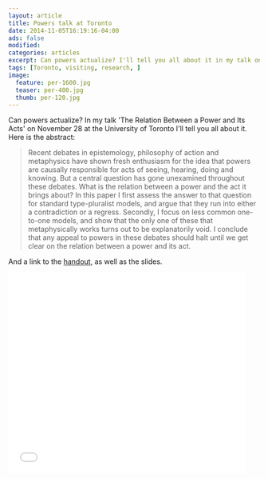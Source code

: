 ```yaml
---
layout: article
title: Powers talk at Toronto
date: 2014-11-05T16:19:16-04:00
ads: false
modified:
categories: articles
excerpt: Can powers actualize? I'll tell you all about it in my talk on November 28 at the University of Toronto.
tags: [Toronto, visiting, research, ]
image:
  feature: per-1600.jpg
  teaser: per-400.jpg
  thumb: per-120.jpg
---
```


Can powers actualize? In my talk 'The Relation Between a Power and Its Acts' on November 28 at the University of Toronto I'll tell you all about it. Here is the abstract:

> Recent debates in epistemology, philosophy of action and metaphysics have shown fresh enthusiasm for the idea that powers are causally responsible for acts of seeing, hearing, doing and knowing. But a central question has gone unexamined throughout these debates. What is the relation between a power and the act it brings about? In this paper I first assess the answer to that question for standard type-pluralist models, and argue that they run into either a contradiction or a regress. Secondly, I focus on less common one-to-one models, and show that the only one of these that metaphysically works turns out to be explanatorily void. I conclude that any appeal to powers in these debates should halt until we get clear on the relation between a power and its act.

And a link to the [handout](https://www.academia.edu/8744075/The_Relation_Between_a_Power_and_its_Act), as well as the slides. 

<iframe src="//www.slideshare.net/slideshow/embed_code/42544856" width="476" height="400" frameborder="0" marginwidth="0" marginheight="0" scrolling="no"></iframe>